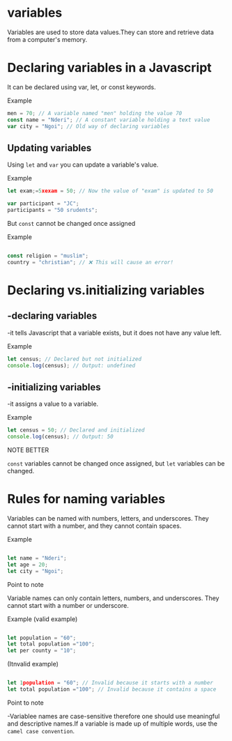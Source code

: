 # variables
Variables are used to store data values.They can store and retrieve data from a computer's memory.

# Declaring variables in a Javascript
It can be declared using var, let, or const keywords.

Example

```javascript
men = 70; // A variable named "men" holding the value 70
const name = "Nderi"; // A constant variable holding a text value
var city = "Ngoi"; // Old way of declaring variables

```
## Updating variables
Using `let` and `var` you can update a variable's value.

Example

```javascript
let exam;=5xexam = 50; // Now the value of "exam" is updated to 50

var participant = "JC";
participants = "50 srudents";

```
But `const` cannot be changed once assigned

Example
```javascript

const religion = "muslim";
country = "christian"; // ❌ This will cause an error!
```
# Declaring vs.initializing variables

## -declaring variables
-it tells Javascript that a variable exists, but it does not have any value left.

Example
```javascript
let census; // Declared but not initialized
console.log(census); // Output: undefined
```

## -initializing variables
-it assigns a value to a variable.

Example
```javascript
let census = 50; // Declared and initialized
console.log(census); // Output: 50
```
NOTE BETTER

`const` variables cannot be changed once assigned, but `let` variables can be changed.

# Rules for naming variables
Variables can be named with numbers, letters, and underscores. They cannot start with a number, and they cannot contain spaces.

Example
```javascript

let name = "Nderi";
let age = 20;
let city = "Ngoi";

```
Point to note

Variable names can only contain letters, numbers, and underscores. They cannot start with a number or underscore.

Example (valid example)

```javascript

let population = "60";
let total population ="100";
let per county = "10";
```
(Itnvalid example)

```javascript

let 1population = "60"; // Invalid because it starts with a number
let total population ="100"; // Invalid because it contains a space
```
Point to note

-Variablee names are case-sensitive therefore one should use meaningful and descriptive names.If a variable is made up of multiple words, use the `camel case convention`.
